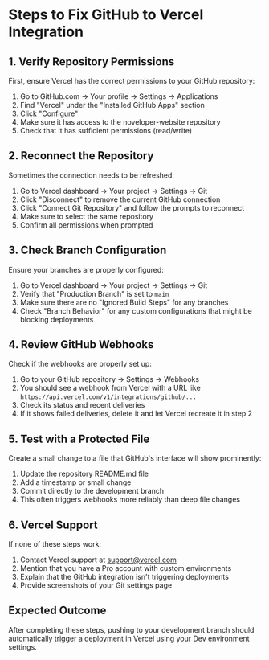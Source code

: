 # Steps to Fix GitHub to Vercel Integration

## 1. Verify Repository Permissions

First, ensure Vercel has the correct permissions to your GitHub repository:

1. Go to GitHub.com → Your profile → Settings → Applications
2. Find "Vercel" under the "Installed GitHub Apps" section
3. Click "Configure"
4. Make sure it has access to the noveloper-website repository
5. Check that it has sufficient permissions (read/write)

## 2. Reconnect the Repository

Sometimes the connection needs to be refreshed:

1. Go to Vercel dashboard → Your project → Settings → Git
2. Click "Disconnect" to remove the current GitHub connection
3. Click "Connect Git Repository" and follow the prompts to reconnect
4. Make sure to select the same repository
5. Confirm all permissions when prompted

## 3. Check Branch Configuration

Ensure your branches are properly configured:

1. Go to Vercel dashboard → Your project → Settings → Git
2. Verify that "Production Branch" is set to `main`
3. Make sure there are no "Ignored Build Steps" for any branches
4. Check "Branch Behavior" for any custom configurations that might be blocking deployments

## 4. Review GitHub Webhooks

Check if the webhooks are properly set up:

1. Go to your GitHub repository → Settings → Webhooks
2. You should see a webhook from Vercel with a URL like `https://api.vercel.com/v1/integrations/github/...`
3. Check its status and recent deliveries
4. If it shows failed deliveries, delete it and let Vercel recreate it in step 2

## 5. Test with a Protected File

Create a small change to a file that GitHub's interface will show prominently:

1. Update the repository README.md file
2. Add a timestamp or small change
3. Commit directly to the development branch
4. This often triggers webhooks more reliably than deep file changes

## 6. Vercel Support

If none of these steps work:

1. Contact Vercel support at support@vercel.com
2. Mention that you have a Pro account with custom environments
3. Explain that the GitHub integration isn't triggering deployments
4. Provide screenshots of your Git settings page

## Expected Outcome

After completing these steps, pushing to your development branch should automatically trigger a deployment in Vercel using your Dev environment settings.